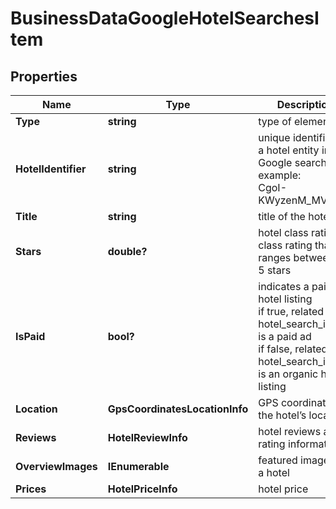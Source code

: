 # BusinessDataGoogleHotelSearchesItem


## Properties

| Name | Type | Description | Notes |
|------------ | ------------- | ------------- | -------------|
**Type** | **string** | type of element |[optional]|
**HotelIdentifier** | **string** | unique identifier of a hotel entity in Google search<br>example:<br>CgoI-KWyzenM_MV3EAE |[optional]|
**Title** | **string** | title of the hotel |[optional]|
**Stars** | **double?** | hotel class rating<br>class rating that ranges between 1-5 stars |[optional]|
**IsPaid** | **bool?** | indicates a paid hotel listing<br>if true, related hotel_search_item is a paid ad<br>if false, related hotel_search_item is an organic hotel listing |[optional]|
**Location** | **GpsCoordinatesLocationInfo** | GPS coordinates of the hotel’s location |[optional]|
**Reviews** | **HotelReviewInfo** | hotel reviews and rating information |[optional]|
**OverviewImages** | **IEnumerable<string>** | featured images for a hotel |[optional]|
**Prices** | **HotelPriceInfo** | hotel price |[optional]|
